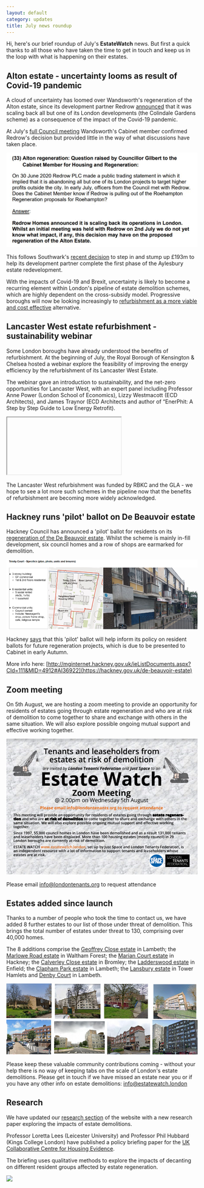 ```yaml
---
layout: default
category: updates
title: July news roundup 
---
```

Hi, here's our brief roundup of July's __EstateWatch__ news. But first a quick thanks to all those who have taken the time to get in touch and keep us in the loop with what is happening on their estates.

## Alton estate - uncertainty looms as result of Covid-19 pandemic 

A cloud of uncertainty has loomed over Wandsworth's regeneration of the Alton estate, since its development partner Redrow [announced](https://www.investegate.co.uk/redrow-plc--rdw-/rns/trading-statement/202006300700044407R/) that it was scaling back all but one of its London developments (the Colindale Gardens scheme) as a consequence of the impact of the Covid-19 pandemic.

At July's [full Council meeting](https://democracy.wandsworth.gov.uk/ieListDocuments.aspx?CId=296&MId=6910&Ver=4) Wandsworth's Cabinet member confirmed Redrow's decision but provided little in the way of what discussions have taken place.

<img src="/images/altonquestion.png" class="img-fluid rounded img-thumbnail">

This follows Southwark's [recent decision](https://www.southwarknews.co.uk/news/housing-chief-denies-aylesbury-estate-deal-is-bail-out-for-notting-hill-genesis/) to step in and stump up £193m to help its development partner complete the first phase of the Aylesbury estate redevelopment.

With the impacts of Covid-19 and Brexit, uncertainty is likely to become a recurring element within London's pipeline of estate demolition schemes, which are highly dependent on the cross-subsidy model. Progressive boroughs will now be looking increasingly to [refurbishment as a more viable and cost effective](https://estatewatch.london/refurbishment/) alternative.

## Lancaster West estate refurbishment - sustainability webinar
Some London boroughs have already understood the benefits of refurbishment. At the beginning of July, the Royal Borough of Kensington & Chelsea hosted a webinar explore the feasibility of improving the energy efficiency by the refurbishment of its Lancaster West Estate.

The webinar gave an introduction to sustainability, and the net-zero opportunities for Lancaster West, with an expert panel including Professor Anne Power (London School of Economics), Lizzy Westmacott (ECD Architects), and James Traynor (ECD Architects and author of “EnerPhit: A Step by Step Guide to Low Energy Retrofit).

<div class="embed-responsive embed-responsive-4by3">
  <iframe class="embed-responsive-item" src=""https://www.youtube.com/embed/o1BMT_ujxn0></iframe>
</div>

The Lancaster West refurbishment was funded by RBKC and the GLA - we hope to see a lot more such schemes in the pipeline now that the benefits of refurbishment are becoming more widely acknowledged. 

## Hackney runs 'pilot' ballot on De Beauvoir estate
Hackney Council has announced a 'pilot' ballot for residents on its [regeneration of the De Beauvoir estate](https://hackney.gov.uk/de-beauvoir-estate). Whilst the scheme is mainly in-fill development, six council homes and a row of shops are earmarked for demolition.  

<img src="/images/trincourt.png" class="img-fluid rounded img-thumbnail">

Hackney [says](http://mginternet.hackney.gov.uk/documents/s70551/200720%20ReportTrinity%20Court%20Pilot%20Ballot.pdf) that this 'pilot' ballot will help inform its policy on resident ballots for future regeneration projects, which is due to be presented to Cabinet in early Autumn.

More info here: [http://mginternet.hackney.gov.uk/ieListDocuments.aspx?CId=111&MID=4912#AI36922](https://hackney.gov.uk/de-beauvoir-estate)

## Zoom meeting
On 5th August, we are hosting a zoom meeting to provide an opportunity for residents of estates going through estate regeneration and who are at risk of demolition to come together to share and exchange with others in the same situation. We will also explore possible ongoing mutual support and effective working together.

<img src="/images/ewzoom.png" class="img-fluid rounded img-thumbnail">

Please email info@londontenants.org to request attendance


## Estates added since launch 
Thanks to a number of people who took the time to contact us, we have added 8 further estates to our list of those under threat of demolition. This brings the total number of estates under threat to 130, comprising over 40,000 homes.

The 8 additions comprise the [Geoffrey Close estate](https://estatewatch.london/estates/lambeth/geoffreyclose/) in Lambeth; the [Marlowe Road estate](https://estatewatch.london/estates/walthamforest/marloweroad/) in Waltham Forest; the [Marian Court estate](https://estatewatch.london/estates/hackney/mariancourt/) in Hackney; the [Calverley Close estate](https://estatewatch.london/estates/bromley/calverleyclose/) in Bromley; the [Ladderswood estate](https://estatewatch.london/estates/enfield/ladderswood/) in Enfield; the [Clapham Park estate](https://estatewatch.london/estates/lambeth/claphampark/) in Lambeth; the [Lansbury estate](https://estatewatch.london/estates/towerhamlets/lansbury/) in Tower Hamlets and [Denby Court](https://estatewatch.london/estates/lambeth/denbycourt/) in Lambeth.

<img src="/images/addedestates.jpg" class="img-fluid rounded img-thumbnail">

Please keep these valuable community contributions coming - without your help there is no way of keeping tabs on the scale of London's estate demolitions. Please get in touch if we have missed an estate near you or if you have any other info on estate demolitions: info@estatewatch.london

## Research
We have updated our [research section](https://estatewatch.london/research/) of the website with a new research paper exploring the impacts of estate demolitions.

Professor Loretta Lees (Leicester University) and Professor Phil Hubbard (Kings College London) have published a policy briefing paper for the [UK Collaborative Centre for Housing Evidence](https://housingevidence.ac.uk/). 

The briefing uses qualitative methods to explore the impacts of decanting on different resident groups affected by estate regeneration.

<img src="https://estatewatch.london/images/cacheresearch.png" class="img-fluid rounded img-thumbnail">





